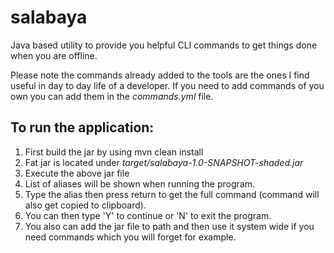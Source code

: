 # salabaya
Java based utility to provide you helpful CLI commands to get things done when you are offline.

Please note the commands already added to the tools are the ones I find useful in day to day life
of a developer. If you need to add commands of you own you can add them in the _commands.yml_ file.


## To run the application:

1. First build the jar by using mvn clean install
2. Fat jar is located under _target/salabaya-1.0-SNAPSHOT-shaded.jar_
3. Execute the above jar file
4. List of aliases will be shown when running the program.
5. Type the alias then press return to get the full command (command will also get copied to clipboard).
6. You can then type 'Y' to continue or 'N' to exit the program.
7. You also can add the jar file to path and then use it system wide if you need commands which you will forget for example.




